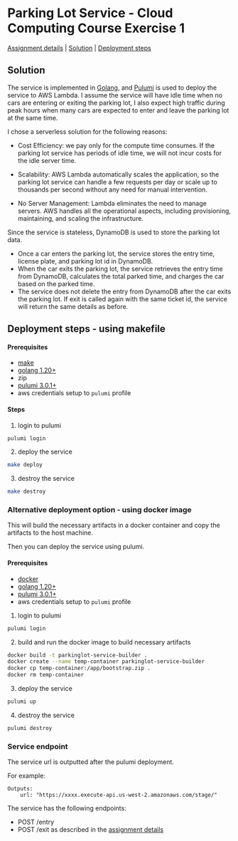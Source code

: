 # Parking Lot Service - Cloud Computing Course Exercise 1

[Assignment details](ASSIGNMENT-README.md#assignment) | [Solution](#solution) | [Deployment steps](#deployment-steps) 


## Solution 

The service is implemented in [Golang](https://go.dev/), and [Pulumi](https://www.pulumi.com/) is used to deploy the service to AWS Lambda. 
I assume the service will have idle time when no cars are entering or exiting the parking lot, I also expect high traffic during peak hours when many cars are expected to enter and leave the parking lot at the same time.

I chose a serverless solution for the following reasons:

- Cost Efficiency: we pay only for the compute time consumes. If the parking lot service has periods of idle time, we will not incur costs for the idle server time.

- Scalability: AWS Lambda automatically scales the application, so the parking lot service can handle a few requests per day or scale up to thousands per second without any need for manual intervention.

- No Server Management: Lambda eliminates the need to manage servers. AWS handles all the operational aspects, including provisioning, maintaining, and scaling the infrastructure.


Since the service is stateless, DynamoDB is used to store the parking lot data. 
* Once a car enters the parking lot, the service stores the entry time, license plate, and parking lot id in DynamoDB.
* When the car exits the parking lot, the service retrieves the entry time from DynamoDB, calculates the total parked time, and charges the car based on the parked time.
* The service does not delete the entry from DynamoDB after the car exits the parking lot. If exit is called again with the same ticket id, the service will return the same details as before.


## Deployment steps - using makefile 
#### Prerequisites
- [make](https://www.incredibuild.com/integrations/gnu-make) 
- [golang 1.20+](https://go.dev/doc/install) 
- zip
- [pulumi 3.0.1+](https://www.pulumi.com/docs/install/)
- aws credentials setup to `pulumi` profile

#### Steps
1. login to pulumi
``` bash
pulumi login
```
2. deploy the service 
``` bash 
make deploy
```
3. destroy the service
``` bash
make destroy
```


### Alternative deployment option - using docker image 
This will build the necessary artifacts in a docker container and copy the artifacts to the host machine.

Then you can deploy the service using pulumi.

#### Prerequisites
- [docker](https://docs.docker.com/get-docker/) 
- [golang 1.20+](https://go.dev/doc/install)
- [pulumi 3.0.1+](https://www.pulumi.com/docs/install/)
- aws credentials setup to `pulumi` profile

1. login to pulumi
``` bash
pulumi login
```
2. build and run the docker image to build necessary artifacts
``` bash
docker build -t parkinglot-service-builder .
docker create --name temp-container parkinglot-service-builder
docker cp temp-container:/app/bootstrap.zip .
docker rm temp-container
```
3. deploy the service 
``` bash
pulumi up
```
4. destroy the service
``` bash
pulumi destroy
```

### Service endpoint
The service url is outputted after the pulumi deployment.

For example:
```
Outputs:
    url: "https://xxxx.execute-api.us-west-2.amazonaws.com/stage/"
```
The service has the following endpoints:
- POST /entry
- POST /exit
as described in the [assignment details](ASSIGNMENT-README.md#assignment)